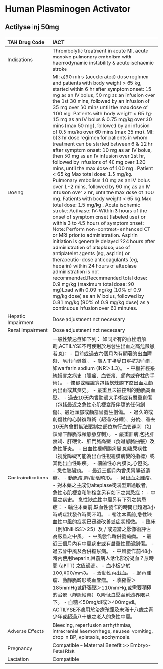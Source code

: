 # Human Plasminogen Activator

## Actilyse inj 50mg

##### 

| TAH Drug Code      | IACT                                                                                                                                                                                                                                                                                                                                                                                                                                                                                                                                                                                                                                                                                                                                                                                                                                                                                                                                                                                                                                                                                                                                                                                                                                                                                                                                                                                                                                                                                                                                                                                                                                                 |
|:-------------------|:-----------------------------------------------------------------------------------------------------------------------------------------------------------------------------------------------------------------------------------------------------------------------------------------------------------------------------------------------------------------------------------------------------------------------------------------------------------------------------------------------------------------------------------------------------------------------------------------------------------------------------------------------------------------------------------------------------------------------------------------------------------------------------------------------------------------------------------------------------------------------------------------------------------------------------------------------------------------------------------------------------------------------------------------------------------------------------------------------------------------------------------------------------------------------------------------------------------------------------------------------------------------------------------------------------------------------------------------------------------------------------------------------------------------------------------------------------------------------------------------------------------------------------------------------------------------------------------------------------------------------------------------------------|
| Indications        | Thrombolytic treatment in acute MI, acute massive pulmonary embolism with haemodynamic instability & acute ischaemic stroke                                                                                                                                                                                                                                                                                                                                                                                                                                                                                                                                                                                                                                                                                                                                                                                                                                                                                                                                                                                                                                                                                                                                                                                                                                                                                                                                                                                                                                                                                                                          |
| Dosing             | MI: a)90 mins (accelerated) dose regimen and patients with body weight > 65 kg, started within 6 hr after symptom onset: 15 mg as an IV bolus, 50 mg as an infusion over the 1st 30 mins, followed by an infusion of 35 mg over 60 mins until the max dose of 100 mg. Patients with body weight < 65 kg: 15 mg as an IV bolus & 0.75 mg/kg over 30 mins (max 50 mg), followed by an infusion of 0.5 mg/kg over 60 mins (max 35 mg). MI: b)3 hr dose regimen for patients in whom treatment can be started between 6 & 12 hr after symptom onset: 10 mg as an IV bolus, then 50 mg as an IV infusion over 1st hr, followed by infusions of 40 mg over 120 mins, until the max dose of 100 mg . Patient < 65 kg Max total dose: 1.5 mg/kg. Pulmonary embolism 10 mg as an IV bolus over 1-2 mins, followed by 90 mg as an IV infusion over 2 hr, until the max dose of 100 mg. Patients with body weight < 65 kg.Max total dose: 1.5 mg/kg . Acute ischemic stroke: Activase: IV: Within 3 hours of the onset of symptom onset (labeled use) or within 3 to 4.5 hours of symptom onset: Note: Perform non-contrast-enhanced CT or MRI prior to administration. Aspirin initiation is generally delayed ?24 hours after administration of alteplase; use of antiplatelet agents (eg, aspirin) or therapeutic-dose anticoagulants (eg, heparin) within 24 hours of alteplase administration is not recommended.Recommended total dose: 0.9 mg/kg (maximum total dose: 90 mg)Load with 0.09 mg/kg (10% of 0.9 mg/kg dose) as an IV bolus, followed by 0.81 mg/kg (90% of 0.9 mg/kg dose) as a continuous infusion over 60 minutes.                        |
| Hepatic Impairment | Dose adjustment not necessary                                                                                                                                                                                                                                                                                                                                                                                                                                                                                                                                                                                                                                                                                                                                                                                                                                                                                                                                                                                                                                                                                                                                                                                                                                                                                                                                                                                                                                                                                                                                                                                                                        |
| Renal Impairment   | Dose adjustment not necessary                                                                                                                                                                                                                                                                                                                                                                                                                                                                                                                                                                                                                                                                                                                                                                                                                                                                                                                                                                                                                                                                                                                                                                                                                                                                                                                                                                                                                                                                                                                                                                                                                        |
| Contraindications  | 一般性禁忌症如下列： 如同所有的血栓溶解劑,ACTILYSE不可使用於易發生出血之高危險患者,如： - 目前或過去六個月內有顯著的出血障礙、易出血體質。 - 病人正接受口服抗凝血劑,如warfarin sodium (INR＞1.3)。 - 中樞神經系統損害之病史（腫瘤、血管瘤、顱內或脊柱的手術）。 - 懷疑或經證實包括蜘蛛膜下腔出血之顱內出血或其病史。 - 嚴重且未被控制的動脈高血壓。 - 過去10天內曾動過大手術或有嚴重創傷（包括最近之急性心肌梗塞所伴隨的任何創傷）、最近頭部或顱部曾發生創傷。 - 過久的或創傷性的心肺復甦術（超過2分鐘）、分娩、過去10天內曾對無法壓制之部位施行血管穿刺（如鎖骨下靜脈或頸靜脈穿刺）。 - 嚴重肝病,包括肝衰竭、肝硬化、肝門脈高壓（食道靜脈曲張）及急性肝炎。 - 出血性視網膜病變,如糖尿病性（視覺障礙可能為出血性視網膜病變的指標）或其他出血性眼疾。 - 細菌性心內膜炎,心包炎。 - 急性胰臟炎。 - 最近三個月內曾患胃腸道潰瘍。 - 動脈瘤,靜/動脈畸形。 - 易出血之腫瘤。 - 對本藥之主成份alteplase或賦型劑過敏者。 急性心肌梗塞和肺栓塞另有如下之禁忌症： - 中風之病史。 急性缺血性中風另有下列之禁忌症： - 輸注本藥前,缺血性發作的時間已超過3小時或症狀發作時間不明。 - 輸注本藥前,急性缺血性中風的症狀已迅速改善或症狀輕微。 - 臨床（例如NIHSS＞25）及 / 或適當之影像術評估為嚴重之中風。 - 中風發作時併發癲癇。 - 最近三個月內有中風病史或有嚴重性頭部創傷。 - 過去曾中風及合併糖尿病。 - 中風發作前48小時內使用heparin,目前病人活化部份凝血？原時間 (aPTT) 之值過高。 - 血小板少於100,000/mm3。 - 活動性內出血。 - 顱內腫瘤、動靜脈畸形或血管瘤。 - 收縮壓＞185mmHg或舒張壓＞110mmHg,或需要積極的治療（靜脈給藥）以降低血壓至前述界限以下。 - 血糖＜50mg/dl或＞400mg/dl。 ACTILYSE不適用於治療孩童及未滿十八歲之青少年或超過八十歲之老人的急性中風。 |
| Adverse Effects    | Bleeding, reperfusion arrhythmias, intracranial haemorrhage, nausea, vomiting, drop in BP, epistaxis, ecchymosis.                                                                                                                                                                                                                                                                                                                                                                                                                                                                                                                                                                                                                                                                                                                                                                                                                                                                                                                                                                                                                                                                                                                                                                                                                                                                                                                                                                                                                                                                                                                                    |
| Pregnancy          | Compatible – Maternal Benefit >> Embryo-Fetal Risk                                                                                                                                                                                                                                                                                                                                                                                                                                                                                                                                                                                                                                                                                                                                                                                                                                                                                                                                                                                                                                                                                                                                                                                                                                                                                                                                                                                                                                                                                                                                                                                                   |
| Lactation          | Compatible                                                                                                                                                                                                                                                                                                                                                                                                                                                                                                                                                                                                                                                                                                                                                                                                                                                                                                                                                                                                                                                                                                                                                                                                                                                                                                                                                                                                                                                                                                                                                                                                                                           |

